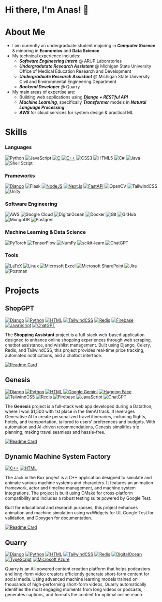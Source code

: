 # Hi there, I'm Anas! 👋

# About Me
- I am currently an undergraduate student majoring in ***Computer Science*** & minoring in **Economics** and **Data Science**
- My technical experience includes:
    - ***Software Engineering Intern*** @ ARUP Laboratories
    - ***Undergradutate Research Assistant*** @ Michigan State University Office of Medical Education Research and Development
    - ***Undergraduate Research Assistant*** @ Michigan State University Civil and Environmental Engineering Department
    - ***Backend Developer*** @ Quarry
- My main areas of expertise are:
    - Building web applications using ***Django + RESTful API***
    - ***Machine Learning***, specifically ***Transformer*** models in ***Natural Language Processing***
    - ***AWS*** for cloud services for system design & practical ML
 
# Skills

### Languages

![Python](https://img.shields.io/badge/python-3670A0?style=for-the-badge&logo=python&logoColor=ffdd54)
![JavaScript](https://img.shields.io/badge/javascript-%23323330.svg?style=for-the-badge&logo=javascript&logoColor=%23F7DF1E)
[![C](https://img.shields.io/badge/C-00599C?logo=c&logoColor=white)](#)
[![C++](https://img.shields.io/badge/C++-%2300599C.svg?logo=c%2B%2B&logoColor=white)](#)
![CSS3](https://img.shields.io/badge/css3-%231572B6.svg?style=for-the-badge&logo=css3&logoColor=white)
![HTML5](https://img.shields.io/badge/html5-%23E34F26.svg?style=for-the-badge&logo=html5&logoColor=white)
![C#](https://img.shields.io/badge/c%23-%23239120.svg?style=for-the-badge&logo=csharp&logoColor=white)
![Java](https://img.shields.io/badge/java-%23ED8B00.svg?style=for-the-badge&logo=openjdk&logoColor=white)
![Shell Script](https://img.shields.io/badge/shell_script-%23121011.svg?style=for-the-badge&logo=gnu-bash&logoColor=white)

### Frameworks

[![Django](https://img.shields.io/badge/Django-%23092E20.svg?logo=django&logoColor=white)](#)
![Flask](https://img.shields.io/badge/flask-%23000.svg?style=for-the-badge&logo=flask&logoColor=white)
[![NodeJS](https://img.shields.io/badge/Node.js-6DA55F?logo=node.js&logoColor=white)](#)
[![Next.js](https://img.shields.io/badge/Next.js-black?logo=next.js&logoColor=white)](#)
[![FastAPI](https://img.shields.io/badge/FastAPI-009485.svg?logo=fastapi&logoColor=white)](#)
![OpenCV](https://img.shields.io/badge/opencv-%23white.svg?style=for-the-badge&logo=opencv&logoColor=white)
![TailwindCSS](https://img.shields.io/badge/tailwindcss-%2338B2AC.svg?style=for-the-badge&logo=tailwind-css&logoColor=white)
![Unity](https://img.shields.io/badge/unity-%23000000.svg?style=for-the-badge&logo=unity&logoColor=white)

### Software Engineering

![AWS](https://img.shields.io/badge/AWS-%23FF9900.svg?style=for-the-badge&logo=amazon-aws&logoColor=white)
![Google Cloud](https://img.shields.io/badge/GoogleCloud-%234285F4.svg?style=for-the-badge&logo=google-cloud&logoColor=white)
![DigitalOcean](https://img.shields.io/badge/DigitalOcean-%230167ff.svg?style=for-the-badge&logo=digitalOcean&logoColor=white)
![Docker](https://img.shields.io/badge/docker-%230db7ed.svg?style=for-the-badge&logo=docker&logoColor=white)
![Git](https://img.shields.io/badge/git-%23F05033.svg?style=for-the-badge&logo=git&logoColor=white)
![GitHub](https://img.shields.io/badge/github-%23121011.svg?style=for-the-badge&logo=github&logoColor=white)
![MongoDB](https://img.shields.io/badge/MongoDB-%234ea94b.svg?style=for-the-badge&logo=mongodb&logoColor=white)
![Postgres](https://img.shields.io/badge/postgres-%23316192.svg?style=for-the-badge&logo=postgresql&logoColor=white)

### Machine Learning & Data Science

![PyTorch](https://img.shields.io/badge/PyTorch-%23EE4C2C.svg?style=for-the-badge&logo=PyTorch&logoColor=white)
![TensorFlow](https://img.shields.io/badge/TensorFlow-%23FF6F00.svg?style=for-the-badge&logo=TensorFlow&logoColor=white)
![NumPy](https://img.shields.io/badge/numpy-%23013243.svg?style=for-the-badge&logo=numpy&logoColor=white)
![scikit-learn](https://img.shields.io/badge/scikit--learn-%23F7931E.svg?style=for-the-badge&logo=scikit-learn&logoColor=white)
![ChatGPT](https://img.shields.io/badge/chatGPT-74aa9c?style=for-the-badge&logo=openai&logoColor=white)

### Tools

![LaTeX](https://img.shields.io/badge/latex-%23008080.svg?style=for-the-badge&logo=latex&logoColor=white)
![Linux](https://img.shields.io/badge/Linux-FCC624?style=for-the-badge&logo=linux&logoColor=black)
![Microsoft Excel](https://img.shields.io/badge/Microsoft_Excel-217346?style=for-the-badge&logo=microsoft-excel&logoColor=white)
![Microsoft SharePoint ](https://img.shields.io/badge/Microsoft_SharePoint-0078D4?style=for-the-badge&logo=microsoft-sharepoint&logoColor=white)
![Jira](https://img.shields.io/badge/jira-%230A0FFF.svg?style=for-the-badge&logo=jira&logoColor=white)
![Postman](https://img.shields.io/badge/Postman-FF6C37?style=for-the-badge&logo=postman&logoColor=white)

# Projects

## ShopGPT

[![Django](https://img.shields.io/badge/Django-%23092E20.svg?logo=django&logoColor=white)](#) [![Python](https://img.shields.io/badge/Python-3776AB?logo=python&logoColor=fff)](#)
 [![HTML](https://img.shields.io/badge/HTML-%23E34F26.svg?logo=html5&logoColor=white)](#)
 [![TailwindCSS](https://img.shields.io/badge/Tailwind%20CSS-%2338B2AC.svg?logo=tailwind-css&logoColor=white)](#) [![Redis](https://img.shields.io/badge/Redis-%23DD0031.svg?logo=redis&logoColor=white)](#) [![Firebase](https://img.shields.io/badge/Firebase-039BE5?logo=Firebase&logoColor=white)](#) [![JavaScript](https://img.shields.io/badge/JavaScript-F7DF1E?logo=javascript&logoColor=000)](#) [![ChatGPT](https://img.shields.io/badge/ChatGPT-74aa9c?logo=openai&logoColor=white)](#)

The **Shopping Assistant** project is a full-stack web-based application designed to enhance online shopping experiences through web scraping, chatbot assistance, and wishlist management. Built using Django, Celery, Redis, and TailwindCSS, this project provides real-time price tracking, automated notifications, and a chatbot interface.

[![Readme Card](https://github-readme-stats.vercel.app/api/pin/?username=MSU-AI&repo=shopping-assistant&theme=dark)](https://github.com/MSU-AI/shopping-assistant)

## Genesis

[![Django](https://img.shields.io/badge/Django-%23092E20.svg?logo=django&logoColor=white)](#) [![Python](https://img.shields.io/badge/Python-3776AB?logo=python&logoColor=fff)](#)
 [![HTML](https://img.shields.io/badge/HTML-%23E34F26.svg?logo=html5&logoColor=white)](#) [![Google Gemini](https://img.shields.io/badge/Google%20Gemini-886FBF?logo=googlegemini&logoColor=fff)](#) [![Hugging Face](https://img.shields.io/badge/Hugging%20Face-FFD21E?logo=huggingface&logoColor=000)](#)
 [![TailwindCSS](https://img.shields.io/badge/Tailwind%20CSS-%2338B2AC.svg?logo=tailwind-css&logoColor=white)](#) [![Redis](https://img.shields.io/badge/Redis-%23DD0031.svg?logo=redis&logoColor=white)](#) [![Firebase](https://img.shields.io/badge/Firebase-039BE5?logo=Firebase&logoColor=white)](#) [![JavaScript](https://img.shields.io/badge/JavaScript-F7DF1E?logo=javascript&logoColor=000)](#) [![ChatGPT](https://img.shields.io/badge/ChatGPT-74aa9c?logo=openai&logoColor=white)](#) 

The **Genesis** project is a full-stack web app developed during a Datathon, where I won $1,500 with 1st place in the GenAI track. It leverages Generative AI to create personalized travel itineraries, including flights, hotels, and transportation, tailored to users' preferences and budgets. With automation and AI-driven recommendations, Genesis simplifies trip planning, making travel seamless and hassle-free.

[![Readme Card](https://github-readme-stats.vercel.app/api/pin/?username=anashanishaaban&repo=Genesis-Datathon&theme=dark)](https://github.com/anashanishaaban/Genesis-Datathon)

## Dynamic Machine System Factory

[![C++](https://img.shields.io/badge/C++-%2300599C.svg?logo=c%2B%2B&logoColor=white)](#) [![HTML](https://img.shields.io/badge/HTML-%23E34F26.svg?logo=html5&logoColor=white)](#)

The Jack in the Box project is a C++ application designed to simulate and animate various machine systems and characters. It features an animation framework, actor and timeline management, and machine system integrations. The project is built using CMake for cross-platform compatibility and includes a robust testing suite powered by Google Test.

Built for educational and research purposes, this project enhances animation and machine simulation using wxWidgets for UI, Google Test for validation, and Doxygen for documentation.

[![Readme Card](https://github-readme-stats.vercel.app/api/pin/?username=anashanishaaban&repo=JackInTheBox&theme=dark)](https://github.com/anashanishaaban/JackInTheBox)

## Quarry

[![Django](https://img.shields.io/badge/Django-%23092E20.svg?logo=django&logoColor=white)](#) [![Python](https://img.shields.io/badge/Python-3776AB?logo=python&logoColor=fff)](#)
 [![HTML](https://img.shields.io/badge/HTML-%23E34F26.svg?logo=html5&logoColor=white)](#)
 [![TailwindCSS](https://img.shields.io/badge/Tailwind%20CSS-%2338B2AC.svg?logo=tailwind-css&logoColor=white)](#) [![Redis](https://img.shields.io/badge/Redis-%23DD0031.svg?logo=redis&logoColor=white)](#) [![DigitalOcean](https://img.shields.io/badge/DigitalOcean-%230167ff.svg?logo=digitalOcean&logoColor=white)](#) [![TypeScript](https://img.shields.io/badge/TypeScript-3178C6?logo=typescript&logoColor=fff)](#) [![Microsoft Azure](https://custom-icon-badges.demolab.com/badge/Microsoft%20Azure-0089D6?logo=msazure&logoColor=white)](#)

Quarry is an AI-powered content creation platform that helps podcasters and long-form video creators efficiently generate short-form content for social media. Using advanced machine learning models trained on thousands of high-performing short-form videos, Quarry automatically identifies the most engaging moments from long videos or podcasts, generates captions, and formats the content for optimal online reach.
